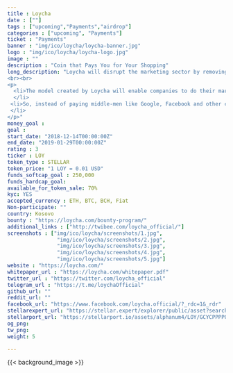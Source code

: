 ```yaml
---
title : Loycha
date : [""]
tags : ["upcoming","Payments","airdrop"]
categories : ["upcoming", "Payments"]
ticket : "Payments"
banner : "img/ico/loycha/loycha-banner.jpg"
logo : "img/ico/loycha/loycha-logo.jpg"
image : ""
description : "Coin that Pays You for Your Shopping"
long_description: "Loycha will disrupt the marketing sector by removing the middleman (the main idea behind Bitcoin and Blockchain) and enabling the companies and their customers to interact directly in a win-win model.
<br><br>
<p>
  <li>The model created by Loycha will enable companies to do their marketing and spend their money directly on their target audience by paying their target audience based on smart-contract advertisements (pay target audience on per click, per view, per download, per purchase etc.).
  </li>
 <li>So, instead of paying middle-men like Google, Facebook and other companies that sell advertisements, companies will be able to compete and advertise on their own and dedicate the goods to their customers.
 </li>
</p>"
money_goal :
goal :
start_date: "2018-12-14T00:00:00Z"
end_date: "2019-01-29T00:00:00Z"
rating : 3
ticker : LOY
token_type : STELLAR
token_price: "1 LOY = 0.01 USD"
funds_softcap_goal : 250,000
funds_hardcap_goal:
available_for_token_sale: 70%
kyc: YES
accepted_currency : ETH, BTC, BCH, Fiat
Non-participate: ""
country: Kosovo
bounty : "https://loycha.com/bounty-program/"
additional_links : ["http://twibee.com/loycha_official/"]
screenshots : ["img/ico/loycha/screenshots/1.jpg",
                "img/ico/loycha/screenshots/2.jpg",
                "img/ico/loycha/screenshots/3.jpg",
                "img/ico/loycha/screenshots/4.jpg",
                "img/ico/loycha/screenshots/5.jpg"]
website : "https://loycha.com/"
whitepaper_url : "https://loycha.com/whitepaper.pdf"
twitter_url : "https://twitter.com/loycha_official"
telegram_url : "https://t.me/loychaOfficial"
github_url: ""
reddit_url: ""
facebook_url: "https://www.facebook.com/loycha.official/?_rdc=1&_rdr"
stellarexpert_url: "https://stellar.expert/explorer/public/asset?search=loycha"
stellarport_url: "https://stellarport.io/assets/alphanum4/LOY/GCYCPPPPOL7FLCS3ZFQXH4Z6EB77D5XMBKFFKDHQ5HYNWQIPTX4XKPAF"
og_png:
tw_png:
weight: 5

---
```



{{< background_image >}}
